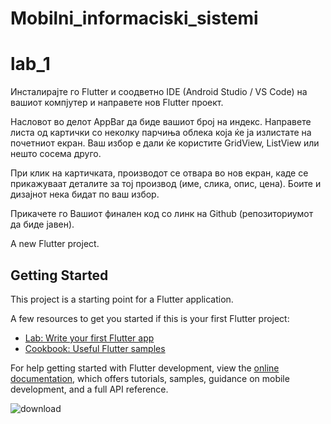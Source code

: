 
# Mobilni_informaciski_sistemi

# lab_1
Инсталирајте го Flutter и соодветно IDE (Android Studio / VS Code) на вашиот компјутер и направете нов Flutter проект.

Насловот во делот AppBar да биде вашиот број на индекс. Направете листа од картички со неколку парчиња облека која ќе ја излистате на почетниот екран. Ваш избор е дали ќе користите GridView, ListView или нешто сосема друго. 

При клик на картичката, производот се отвара во нов екран, каде се прикажуваат деталите за тој производ (име, слика, опис, цена). Боите и дизајнот нека бидат по ваш избор.

Прикачете го Вашиот финален код со линк на Github (репозиториумот да биде јавен).

A new Flutter project.

## Getting Started


This project is a starting point for a Flutter application.

A few resources to get you started if this is your first Flutter project:

- [Lab: Write your first Flutter app](https://docs.flutter.dev/get-started/codelab)
- [Cookbook: Useful Flutter samples](https://docs.flutter.dev/cookbook)

For help getting started with Flutter development, view the
[online documentation](https://docs.flutter.dev/), which offers tutorials,
samples, guidance on mobile development, and a full API reference.

![download](https://github.com/user-attachments/assets/d948d0bf-7c3e-41c3-9d45-9361df414292)

